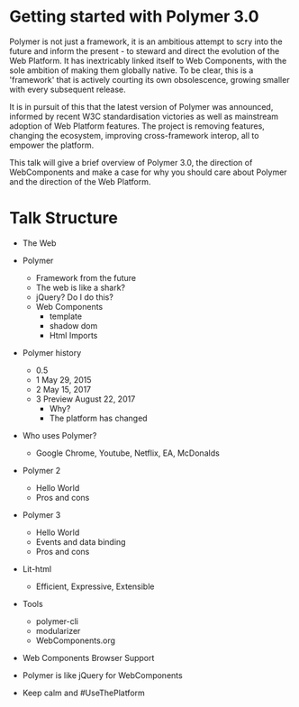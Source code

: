 # Getting started with Polymer 3.0

Polymer is not just a framework, it is an ambitious attempt to scry into the future and inform the present - to steward and direct the evolution of the Web Platform. It has inextricably linked itself to Web Components, with the sole ambition of making them globally native. To be clear, this is a 'framework' that is actively courting its own obsolescence, growing smaller with every subsequent release.

It is in pursuit of this that the latest version of Polymer was announced, informed by recent W3C standardisation victories as well as mainstream adoption of Web Platform features. The project is removing features, changing the ecosystem, improving cross-framework interop, all to empower the platform.

This talk will give a brief overview of Polymer 3.0, the direction of WebComponents and make a case for why you should care about Polymer and the direction of the Web Platform.

# Talk Structure
- The Web

- Polymer
    - Framework from the future
    - The web is like a shark?
    - jQuery? Do I do this?
    - Web Components
        - template
        - shadow dom
        - Html Imports

- Polymer history
    - 0.5
    - 1 May 29, 2015
    - 2 May 15, 2017
    - 3 Preview August 22, 2017
        - Why?
        - The platform has changed

- Who uses Polymer?
    - Google Chrome, Youtube, Netflix, EA, McDonalds

- Polymer 2
    - Hello World
    - Pros and cons

- Polymer 3
    - Hello World
    - Events and data binding
    - Pros and cons

- Lit-html
    - Efficient, Expressive, Extensible

- Tools
    - polymer-cli
    - modularizer
    - WebComponents.org

- Web Components Browser Support

- Polymer is like jQuery for WebComponents
- Keep calm and #UseThePlatform
    